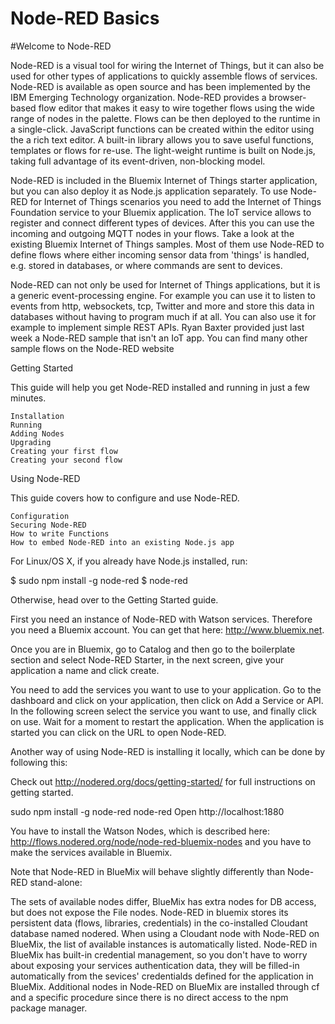# Node-RED Basics

#Welcome to Node-RED

Node-RED is a visual tool for wiring the Internet of Things, but it can also be used for other types of applications to quickly assemble flows of services.  Node-RED is available as open source and has been implemented by the IBM Emerging Technology organization.
Node-RED provides a browser-based flow editor that makes it easy to wire together flows using the wide range of nodes in the palette. Flows can be then deployed to the runtime in a single-click.
JavaScript functions can be created within the editor using the a rich text editor.
A built-in library allows you to save useful functions, templates or flows for re-use.
The light-weight runtime is built on Node.js, taking full advantage of its event-driven, non-blocking model.

Node-RED is included in the Bluemix Internet of Things starter application, but you can also deploy it as Node.js application separately. To use Node-RED for Internet of Things scenarios you need to add the Internet of Things Foundation service to your Bluemix application. The IoT service allows to register and connect different types of devices. After this you can use the incoming and outgoing MQTT nodes in your flows. Take a look at the existing Bluemix Internet of Things samples. Most of them use Node-RED to define flows where either incoming sensor data from 'things' is handled, e.g. stored in databases, or where commands are sent to devices. 

Node-RED can not only be used for Internet of Things applications, but it is a generic event-processing engine. For example you can use it to listen to events from http, websockets, tcp, Twitter and more and store this data in databases without having to program much if at all. You can also use it for example to implement simple REST APIs. Ryan Baxter provided just last week a Node-RED sample that isn't an IoT app. You can find many other sample flows on the Node-RED website 


Getting Started

This guide will help you get Node-RED installed and running in just a few minutes.

    Installation
    Running
    Adding Nodes
    Upgrading
    Creating your first flow
    Creating your second flow

Using Node-RED

This guide covers how to configure and use Node-RED.

    Configuration
    Securing Node-RED
    How to write Functions
    How to embed Node-RED into an existing Node.js app


For Linux/OS X, if you already have Node.js installed, run:

$ sudo npm install -g node-red
$ node-red

Otherwise, head over to the Getting Started guide.

First you need an instance of Node-RED with Watson services. Therefore you need a Bluemix account. You can get that here: http://www.bluemix.net.

Once you are in Bluemix, go to Catalog and then go to the boilerplate section and select Node-RED Starter, in the next screen, give your application a name and click create.

You need to add the services you want to use to your application. Go to the dashboard and click on your application, then click on Add a Service or API. In the following screen select the service you want to use, and finally click on use. Wait for a moment to restart the application. When the application is started you can click on the URL to open Node-RED.

Another way of using Node-RED is installing it locally, which can be done by following this:

Check out http://nodered.org/docs/getting-started/ for full instructions on getting started.

  sudo npm install -g node-red
  node-red
  Open http://localhost:1880

You have to install the Watson Nodes, which is described here: http://flows.nodered.org/node/node-red-bluemix-nodes and you have to make the services available in Bluemix.

Note that Node-RED in BlueMix will behave slightly differently than Node-RED stand-alone:

The sets of available nodes differ, BlueMix has extra nodes for DB access, but does not expose the File nodes.
Node-RED in bluemix stores its persistent data (flows, libraries, credentials) in the co-installed Cloudant database named nodered. When using a Cloudant node with Node-RED on BlueMix, the list of available instances is automatically listed.
Node-RED in BlueMix has built-in credential management, so you don't have to worry about exposing your services authentication data, they will be filled-in automatically from the sevices' credentialds defined for the application in BlueMix.
Additional nodes in Node-RED on BlueMix are installed through cf and a specific procedure since there is no direct access to the npm package manager. 


